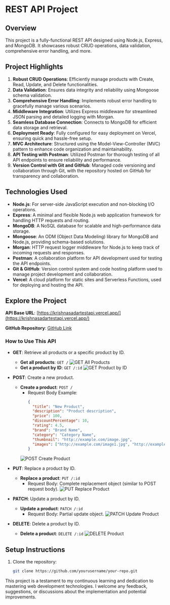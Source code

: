 # REST API Project

## Overview

This project is a fully-functional REST API designed using Node.js, Express, and MongoDB. It showcases robust CRUD operations, data validation, comprehensive error handling, and more.

## Project Highlights

1. **Robust CRUD Operations**: Efficiently manage products with Create, Read, Update, and Delete functionalities.
2. **Data Validation**: Ensures data integrity and reliability using Mongoose schema validation.
3. **Comprehensive Error Handling**: Implements robust error handling to gracefully manage various scenarios.
4. **Middleware Integration**: Utilizes Express middleware for streamlined JSON parsing and detailed logging with Morgan.
5. **Seamless Database Connection**: Connects to MongoDB for efficient data storage and retrieval.
6. **Deployment Ready**: Fully configured for easy deployment on Vercel, ensuring quick and hassle-free setup.
7. **MVC Architecture**: Structured using the Model-View-Controller (MVC) pattern to enhance code organization and maintainability.
8. **API Testing with Postman**: Utilized Postman for thorough testing of all API endpoints to ensure reliability and performance.
9. **Version Control with Git and GitHub**: Managed code versioning and collaboration through Git, with the repository hosted on GitHub for transparency and collaboration.

## Technologies Used

- **Node.js**: For server-side JavaScript execution and non-blocking I/O operations.
- **Express**: A minimal and flexible Node.js web application framework for handling HTTP requests and routing.
- **MongoDB**: A NoSQL database for scalable and high-performance data storage.
- **Mongoose**: An ODM (Object Data Modeling) library for MongoDB and Node.js, providing schema-based solutions.
- **Morgan**: HTTP request logger middleware for Node.js to keep track of incoming requests and responses.
- **Postman**: A collaboration platform for API development used for testing the API endpoints.
- **Git & GitHub**: Version control system and code hosting platform used to manage project development and collaboration.
- **Vercel**: A cloud platform for static sites and Serverless Functions, used for deploying and hosting the API.

## Explore the Project

**API Base URL**: [https://krishnasadartestapi.vercel.app/](https://krishnasadartestapi.vercel.app/)

**GitHub Repository**: [GitHub Link](https://github.com/yourusername/your-repo)

### How to Use This API

- **GET**: Retrieve all products or a specific product by ID.
  - **Get all products**: `GET /`
    ![GET All Products](https://firebasestorage.googleapis.com/v0/b/firebasstut-ffdb5.appspot.com/o/Screenshot%202024-06-29%20090444.png?alt=media&token=834c089b-1634-4fb3-86d6-6e20e4aad524)
  - **Get a product by ID**: `GET /:id`
    ![GET Product by ID](https://firebasestorage.googleapis.com/v0/b/firebasstut-ffdb5.appspot.com/o/Screenshot%202024-06-29%20090444.png?alt=media&token=834c089b-1634-4fb3-86d6-6e20e4aad524)

- **POST**: Create a new product.
  - **Create a product**: `POST /`
    - Request Body Example:
      ```json
      {
        "title": "New Product",
        "description": "Product description",
        "price": 100,
        "discountPercentage": 10,
        "rating": 4.5,
        "brand": "Brand Name",
        "category": "Category Name",
        "thumbnail": "http://example.com/image.jpg",
        "images": ["http://example.com/image1.jpg", "http://example.com/image2.jpg"]
      }
      ```
    ![POST Create Product](https://firebasestorage.googleapis.com/v0/b/firebasstut-ffdb5.appspot.com/o/Screenshot%202024-06-29%20090407.png?alt=media&token=7f3f8898-fa95-4a93-b5da-ab11a77978b6)

- **PUT**: Replace a product by ID.
  - **Replace a product**: `PUT /:id`
    - Request Body: Complete replacement object (similar to POST request body).
    ![PUT Replace Product](https://firebasestorage.googleapis.com/v0/b/firebasstut-ffdb5.appspot.com/o/Screenshot%202024-06-29%20090535.png?alt=media&token=2267566d-0d13-47d3-92d8-3667be3b241a)

- **PATCH**: Update a product by ID.
  - **Update a product**: `PATCH /:id`
    - Request Body: Partial update object.
    ![PATCH Update Product](https://firebasestorage.googleapis.com/v0/b/firebasstut-ffdb5.appspot.com/o/Screenshot%202024-06-29%20090618.png?alt=media&token=7d491800-7e67-4a9f-8367-bb93a8b71b09)

- **DELETE**: Delete a product by ID.
  - **Delete a product**: `DELETE /:id`
    ![DELETE Product](https://firebasestorage.googleapis.com/v0/b/firebasstut-ffdb5.appspot.com/o/Screenshot%202024-06-29%20090703.png?alt=media&token=102adc9b-069e-4985-a51a-508dbcfaab47)

## Setup Instructions

1. Clone the repository:
   ```bash
   git clone https://github.com/yourusername/your-repo.git
   
This project is a testament to my continuous learning and dedication to mastering web development technologies. I welcome any feedback, suggestions, or discussions about the implementation and potential improvements.
